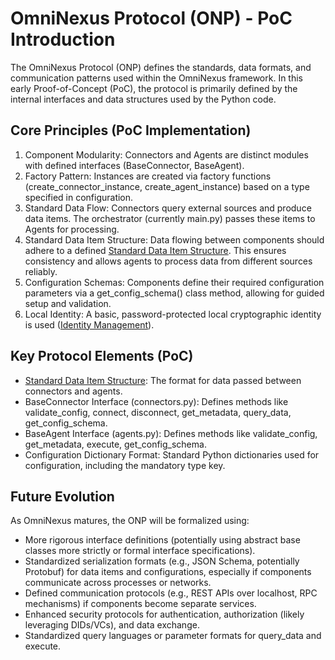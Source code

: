 # OmniNexus Protocol (ONP) - PoC Introduction

The OmniNexus Protocol (ONP) defines the standards, data formats, and communication patterns used within the OmniNexus framework. In this early Proof-of-Concept (PoC), the protocol is primarily defined by the internal interfaces and data structures used by the Python code.

## Core Principles (PoC Implementation)

1.  Component Modularity: Connectors and Agents are distinct modules with defined interfaces (BaseConnector, BaseAgent).
2.  Factory Pattern: Instances are created via factory functions (create_connector_instance, create_agent_instance) based on a type specified in configuration.
3.  Standard Data Flow: Connectors query external sources and produce data items. The orchestrator (currently main.py) passes these items to Agents for processing.
4.  Standard Data Item Structure: Data flowing between components should adhere to a defined [Standard Data Item Structure](./data_item_structure.md). This ensures consistency and allows agents to process data from different sources reliably.
5.  Configuration Schemas: Components define their required configuration parameters via a get_config_schema() class method, allowing for guided setup and validation.
6.  Local Identity: A basic, password-protected local cryptographic identity is used ([Identity Management](./identity.md)).

## Key Protocol Elements (PoC)

*   [Standard Data Item Structure](./data_item_structure.md): The format for data passed between connectors and agents.
*   BaseConnector Interface (connectors.py): Defines methods like validate_config, connect, disconnect, get_metadata, query_data, get_config_schema.
*   BaseAgent Interface (agents.py): Defines methods like validate_config, get_metadata, execute, get_config_schema.
*   Configuration Dictionary Format: Standard Python dictionaries used for configuration, including the mandatory type key.

## Future Evolution

As OmniNexus matures, the ONP will be formalized using:

*   More rigorous interface definitions (potentially using abstract base classes more strictly or formal interface specifications).
*   Standardized serialization formats (e.g., JSON Schema, potentially Protobuf) for data items and configurations, especially if components communicate across processes or networks.
*   Defined communication protocols (e.g., REST APIs over localhost, RPC mechanisms) if components become separate services.
*   Enhanced security protocols for authentication, authorization (likely leveraging DIDs/VCs), and data exchange.
*   Standardized query languages or parameter formats for query_data and execute.
